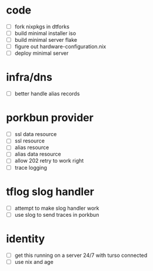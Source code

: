 # code

- [ ] fork nixpkgs in dtforks
- [ ] build minimal installer iso
- [ ] build minimal server flake
- [ ] figure out hardware-configuration.nix
- [ ] deploy minimal server

# infra/dns
- [ ] better handle alias records 

# porkbun provider
- [ ] ssl data resource
- [ ] ssl resource
- [ ] alias resource
- [ ] alias data resource
- [ ] allow 202 retry to work right
- [ ] trace logging

# tflog slog handler
- [ ] attempt to make slog handler work
- [ ] use slog to send traces in porkbun

# identity
- [ ] get this running on a server 24/7 with turso connected
- [ ] use nix and age
